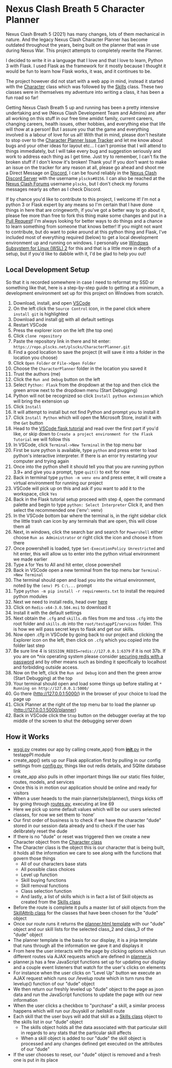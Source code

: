 # Nexus Clash Breath 5 Character Planner
Nexus Clash Breath 5 (2021) has many changes, lots of them mechanical in nature. And the legacy 
Nexus Clash Character Planner has become outdated throughout the years, being built on the planner that
was in use during Nexus War. This project attempts to completely rewrite the Planner.

I decided to write it in a language that I love and that I love to learn, Python 3 with Flask. I used Flask as the framework for it
mostly because I thought it would be fun to learn how Flask works, it was, and it continues to be.

The project however did not start with a web app in mind, instead it started with the [Character](https://www.github.com/plscks/CharacterPlanner/src/branch/main/testappPI/models/character.py) class which was followed by the [Skills](https://www.github.com/plscks/CharacterPlanner/src/branch/main/testappPI/models/skills.py) class.
These two classes were in themselves my adventure into writing a class, it has been a fun road so far!

Getting Nexus Clash Breath 5 up and running has been a pretty intensive undertaking and we (Nexus Clash Development Team and Admins) are after all working on this stuff in our free time amidst family, current careers, changing careers, health issues, other hobbies, and everything else that life will thow at a person! But I assure you that the game and everything involved is a labour of love for us all! With that in mind, please don't hesitate to stop over to the <a href="https://github.com/plscks/CharacterPlanner/issues">Character Planner Issue Tracker</a> and let me know about bugs and your other ideas for layout etc... I can't promise that I will attend to things immediately, but I will take every bug and suggestion seriously and work to address each thing as I get time. Just try to remember, I can't fix the broken stuff if I don't know it's broken! Thank you! If you don't want to make an issue on the tracker for any reason at all, please go ahead and shoot me a Direct Message on [Discord](https://discord.com), I can be found reliably in the [Nexus Clash Discord Server](https://discord.gg/gf87Umw) with the username `plscks#0156`. I can also be reached at the [Nexus Clash Forums](https://www.nexusclash.com/memberlist.php?mode=viewprofile&u=54) username `plscks`, but I don't check my forums messages nearly as often as I check Discord.

If by chance you'd like to contribute to this project, I welcome it! I'm not a python 3 or Flask expert by any means so I'm certain that I have done things in here that are cringeworth, if you've got a better way to go about it, please fee more than free to fork this thing make some changes and put in a [Pull Request](https://github.com/plscks/CharacterPlanner/pulls)! I'm always looking for better ways to do things and a chance to learn something from someone that knows better! If you might not want to contribute, but do want to poke around at this python thing and Flask, I've included most of everything required (below) to get a local development environment up and running on windows. I personally use [Windows Subsystem for Linux (WSL) 2](https://docs.microsoft.com/en-us/windows/wsl/install) for this and that is a little more in depth of a setup, but if you'd like to dabble with it, I'd be glad to help you out!


Local Development Setup
---
So that it is recorded somewhere in case I need to reformat my SSD or something like that, here is a step-by-step guide to
getting at a minimum, a development environment set up for this project on Windows from scratch.

1. Download, install, and open [VSCode](https://code.visualstudio.com)
2. On the left click the `Source Control` icon, in the panel click where `install git` is highlighted
3. Download and install [git](https://git-scm.com) with all default settings
4. Restart VSCode
5. Press the explorer icon on the left (the top one)
6. Click `clone repository`
7. Paste the repository link in there and hit enter: `https://repo.plscks.net/plscks/CharacterPlanner.git`
8. Find a good location to save the project (it will save it into a folder in the location you choose)
9. Click `Open Folder` or `File->Open Folder`
10. Choose the `CharacterPlanner` folder in the location you saved it
11. Trust the authors (me)
12. Click the `Run and Debug` button on the left
13. Select `Python: Flask` from the dropdown at the top and then click the green arrow next to the dropdown menu (Start Debugging)
14. Python will not be recognized so click `Install python extension` which will bring the extension up
15. Click `Install`
16. It will attempt to install but not find Python and prompt you to install it
17. Click `Install Python` which will open the Microsoft Store, install it with the `Get` button
18. Head to the [VSCode flask tutorial](http:/code.visualstudio.com/docs/python/tutorial-flask) and read over the first part if you'd like, or skip down to `Create a project environment for the Flask Tutorial` we will follow this
19. In VSCode, click `Terminal->New Terminal` in the top menu bar
20. First be sure python is available, type `python` and press enter to load python's interactive interpreter. If there is an error try restarting your computer and trying again
21. Once into the python shell it should tell you that you are running python 3.9+ and give you a prompt, type `quit()` to exit for now
22. Back in terminal type `python -m venv env` and press enter, it will create a virtual environment for running our project
23. VSCode will pick up on this and ask if you want to add it to the workspace, click `Yes`
24. Back in the Flask tutorial setup proceed with step 4, open the command palette and begin to type `python: Select Interpreter` Click it, and then select the recommended one ('env': venv)
25. In the VSCode bottom bar where the terminal is, in the right sidebar click the little trash can icon by any terminals that are open, this will close them all
26. Next, in windows, click the search bar and search for `Powershell` either choose `Run as Administrator` or right click the icon and choose it from there
27. Once powershell is loaded, type `Set-ExecutionPolicy Unrestricted` and hit enter, this will allow us to enter into the python virtual environment we made earlier
28. Type `A` for Yes to All and hit enter, close powershell
29. Back in VSCode open a new terminal from the top menu bar `Terminal->New Terminal`
30. The terminal should open and load you into the virtual environment, noted by the `(env) PS C:\...` prompt
31. Type `python -m pip install -r requirements.txt` to install the required python modules
32. Next we need to install redis, head over  [here](https://github.com/microsoftarchive/redis/releases/tag/win-3.0.504)
33. Click on `Redis-x64-3.0.504.msi` to download it
34. Install it with the default settings
35. Next obtain the `.cfg` and `skills.db` files from me and toss `.cfg` into the root folder and `skills.db` into the `root/testappPI/services` folder. This is how we will pass secret keys to flask and get our skills.
36. Now open .cfg in VSCode by going back to our project and clicking the Explorer icon on the left, then click on `.cfg` which you copied into the folder last step
37. Be sure line 4 is `SESSION_REDIS=redis://127.0.0.1:6379` if it is not
37b. If you are on *nix operating system please consider [securing redis with a password](https://www.digitalocean.com/community/tutorials/how-to-install-and-secure-redis-on-ubuntu-20-04#step-4-%E2%80%94-configuring-a-redis-password) and by other means such as binding it specifically to localhost and forbidding outside access.
38. Now on the left, click the `Run and Debug` icon and then the green arrow (Start Debugging) at the top
39. Your terminal should open and load some things up before stalling at `* Running on http://127.0.0.1:5000/`
40. Go there (http://127.0.0.1:5000/) in the browser of your choice to load the page up
41. Click Planner at the right of the top menu bar to load the planner up (http://127.0.0.1:5000/planner)
42. Back in VSCode click the `Stop` button on the debugger overlay at the top middle of the screen to shut the debugging server down

How it Works
---
- [wsgi.py](wsgi.py) creates our app by calling create_app() from [__init__.py](testappPI/__init__.py) in the testappPI module
- create_app() sets up our Flask application first by pulling in our config settings from [config.py](config.py), things like out redis details, and SQlite database link
- create_app also pulls in other important things like our static files folder, routes, models, and services
- Once this is in motion our application should be online and ready for visitors
- When a user heaeds to the main planner(site/planner/), things kicks off by going through [routes.py](testappPI/routes.py#L69), executing at line 69
- Here we pick up some default values which will be our users selected classes, for now we set them to 'none'
- Our first order of business is to check if we have the character "dude" stored in our session data already and to check if the user has delibrately reset the dude
- If there is no "dude" or reset was triggered then we create a new Character object from the [Character class](testappPI/models/character.py)
- The Character class is the object this is our character that is being built, it holds all the information we care to see along with the functions that govern those things
   - All of our characters base stats
   - All possible class choices
   - Level up function
   - Skill buying functions
   - Skill removal functions
   - Class selection function
   - And lastly, a list of skills which is in fact a list of Skill objects as created from the [Skills class](testappPI/models/skills.py)
- Before the route is complete it pulls a master list of skill objects from the [SkillAttrib class](testappPI/services/skillDisplay.py) for the classes that have been chosen for the "dude" object
- Once our route runs it returns the [planner.html template](testappPI/templates/planner.html) with our "dude" object and our skill lists for the selected class_2 and class_3 of the "dude" object
- The planner template is the basis for our display, it is a jinja template that runs through all the information we gave it and displays it
- From here the user interacts with the page by clicking options which run different routes via AJAX requests which are defined in [planner.js](testappPI/static/js/planner.js)
- planner.js has a few JavaScript functions set up for updating our display and a couple event listeners that watch for the user's clicks on elements
- For instance when the user clicks on "Level Up" button we execute an AJAX request which runs our /levelup route which in turn runs the levelup() function of our "dude" object
- We then return our freshly leveled up "dude" object to the page as json data and run the JavaScript functions to update the page with our new information
- When the user clicks a checkbox to "purchase" a skill, a similar process happens which will run our /buyskill or /sellskill route
- Each skill that the user buys will add that skill as a [Skills class](testappPI/models/skills.py) object to the skills list in our "dude" object
   - The skills object holds all the data associated with that particular skill in regards to any stats that the particular skill affects
   - When a skill object is added to our "dude" the skill object is processed and any changes defined get executed on the attributes of our "dude"
- If the user chooses to reset, our "dude" object is removed and a fresh one is put in its place